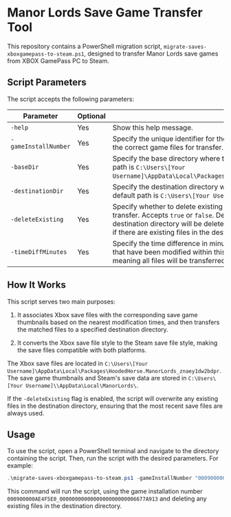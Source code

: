 # Manor Lords Save Game Transfer Tool

This repository contains a PowerShell migration script, `migrate-saves-xboxgamepass-to-steam.ps1`, designed to transfer Manor Lords save games from XBOX GamePass PC to Steam.

## Script Parameters

The script accepts the following parameters:

| Parameter           | Optional | Description |
| ------------------- | -------- | ----------- |
| `-help`             | Yes      | Show this help message. |
| `-gameInstallNumber`| Yes      | Specify the unique identifier for the game installation. This number is used to locate the correct game files for transfer. |
| `-baseDir`          | Yes      | Specify the base directory where the game files are currently stored. The default path is `C:\Users\[Your Username]\AppData\Local\Packages\ManorLords\LocalCache\Local\ManorLords\Saves`. |
| `-destinationDir`   | Yes      | Specify the destination directory where the game files should be transferred to. The default path is `C:\Users\[Your Username]\AppData\Local\ManorLords\Saves`. |
| `-deleteExisting`   | Yes      | Specify whether to delete existing files in the destination directory before the transfer. Accepts `true` or `false`. Default is `false`. If `true`, any existing files in the destination directory will be deleted before the transfer. If `false`, the transfer will fail if there are existing files in the destination directory. |
| `-timeDiffMinutes`  | Yes      | Specify the time difference in minutes to consider for file synchronization. Only files that have been modified within this time difference will be transferred. Default is `15`, meaning all files will be transferred regardless of when they were last modified. |

## How It Works
This script serves two main purposes: 

1. It associates Xbox save files with the corresponding save game thumbnails based on the nearest modification times, and then transfers the matched files to a specified destination directory. 

2. It converts the Xbox save file style to the Steam save file style, making the save files compatible with both platforms.

The Xbox save files are located in `C:\Users\[Your Username]\AppData\Local\Packages\HoodedHorse.ManorLords_znaey1dw2bdpr`. The save game thumbnails and Steam's save data are stored in `C:\Users\[Your Username]\\AppData\Local\ManorLords\`.

If the `-deleteExisting` flag is enabled, the script will overwrite any existing files in the destination directory, ensuring that the most recent save files are always used.

## Usage

To use the script, open a PowerShell terminal and navigate to the directory containing the script. Then, run the script with the desired parameters. For example:      

```powershell
.\migrate-saves-xboxgamepass-to-steam.ps1 -gameInstallNumber "000900000AE4F5E0_0000000000000000000000006677A913" -deleteExisting $True
```

This command will run the script, using the game installation number `000900000AE4F5E0_0000000000000000000000006677A913` and deleting any existing files in the destination directory.
